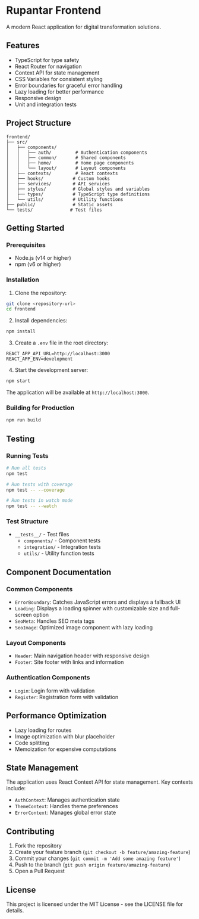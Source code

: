 # Rupantar Frontend

A modern React application for digital transformation solutions.

## Features

- TypeScript for type safety
- React Router for navigation
- Context API for state management
- CSS Variables for consistent styling
- Error boundaries for graceful error handling
- Lazy loading for better performance
- Responsive design
- Unit and integration tests

## Project Structure

```
frontend/
├── src/
│   ├── components/
│   │   ├── auth/         # Authentication components
│   │   ├── common/       # Shared components
│   │   ├── home/         # Home page components
│   │   └── layout/       # Layout components
│   ├── contexts/         # React contexts
│   ├── hooks/           # Custom hooks
│   ├── services/        # API services
│   ├── styles/          # Global styles and variables
│   ├── types/           # TypeScript type definitions
│   └── utils/           # Utility functions
├── public/              # Static assets
└── tests/              # Test files
```

## Getting Started

### Prerequisites

- Node.js (v14 or higher)
- npm (v6 or higher)

### Installation

1. Clone the repository:
```bash
git clone <repository-url>
cd frontend
```

2. Install dependencies:
```bash
npm install
```

3. Create a `.env` file in the root directory:
```env
REACT_APP_API_URL=http://localhost:3000
REACT_APP_ENV=development
```

4. Start the development server:
```bash
npm start
```

The application will be available at `http://localhost:3000`.

### Building for Production

```bash
npm run build
```

## Testing

### Running Tests

```bash
# Run all tests
npm test

# Run tests with coverage
npm test -- --coverage

# Run tests in watch mode
npm test -- --watch
```

### Test Structure

- `__tests__/` - Test files
  - `components/` - Component tests
  - `integration/` - Integration tests
  - `utils/` - Utility function tests

## Component Documentation

### Common Components

- `ErrorBoundary`: Catches JavaScript errors and displays a fallback UI
- `Loading`: Displays a loading spinner with customizable size and full-screen option
- `SeoMeta`: Handles SEO meta tags
- `SeoImage`: Optimized image component with lazy loading

### Layout Components

- `Header`: Main navigation header with responsive design
- `Footer`: Site footer with links and information

### Authentication Components

- `Login`: Login form with validation
- `Register`: Registration form with validation

## Performance Optimization

- Lazy loading for routes
- Image optimization with blur placeholder
- Code splitting
- Memoization for expensive computations

## State Management

The application uses React Context API for state management. Key contexts include:

- `AuthContext`: Manages authentication state
- `ThemeContext`: Handles theme preferences
- `ErrorContext`: Manages global error state

## Contributing

1. Fork the repository
2. Create your feature branch (`git checkout -b feature/amazing-feature`)
3. Commit your changes (`git commit -m 'Add some amazing feature'`)
4. Push to the branch (`git push origin feature/amazing-feature`)
5. Open a Pull Request

## License

This project is licensed under the MIT License - see the LICENSE file for details. 